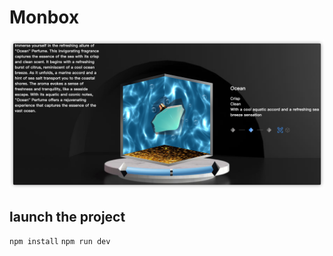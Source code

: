 # Monbox

[![效果图](/static/images/monbox-render-1.png "render")](https://unclejiang.github.io/monbox/dist/index.html)

## launch the project
`npm install`
`npm run dev`
